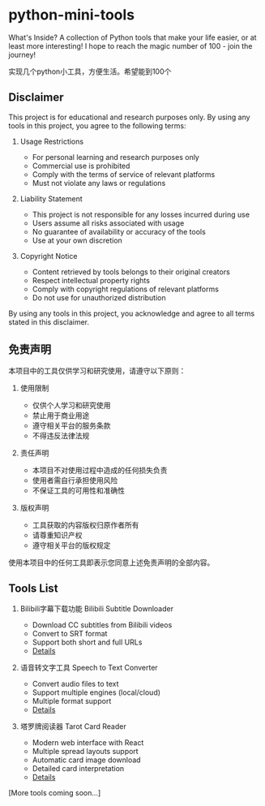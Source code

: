 # python-mini-tools
What's Inside? A collection of Python tools that make your life easier, or at least more interesting!  I hope to reach the magic number of 100 - join the journey!

实现几个python小工具，方便生活。希望能到100个   







## Disclaimer

This project is for educational and research purposes only. By using any tools in this project, you agree to the following terms:

1. Usage Restrictions
   - For personal learning and research purposes only
   - Commercial use is prohibited
   - Comply with the terms of service of relevant platforms
   - Must not violate any laws or regulations

2. Liability Statement
   - This project is not responsible for any losses incurred during use
   - Users assume all risks associated with usage
   - No guarantee of availability or accuracy of the tools
   - Use at your own discretion

3. Copyright Notice
   - Content retrieved by tools belongs to their original creators
   - Respect intellectual property rights
   - Comply with copyright regulations of relevant platforms
   - Do not use for unauthorized distribution

By using any tools in this project, you acknowledge and agree to all terms stated in this disclaimer.







## 免责声明

本项目中的工具仅供学习和研究使用，请遵守以下原则：

1. 使用限制
   - 仅供个人学习和研究使用
   - 禁止用于商业用途
   - 遵守相关平台的服务条款
   - 不得违反法律法规

2. 责任声明
   - 本项目不对使用过程中造成的任何损失负责
   - 使用者需自行承担使用风险
   - 不保证工具的可用性和准确性

3. 版权声明
   - 工具获取的内容版权归原作者所有
   - 请尊重知识产权
   - 遵守相关平台的版权规定

使用本项目中的任何工具即表示您同意上述免责声明的全部内容。


## Tools List

1. Bilibili字幕下载功能
Bilibili Subtitle Downloader
   - Download CC subtitles from Bilibili videos
   - Convert to SRT format
   - Support both short and full URLs
   - [Details](tools/sub_capturer/README.md)

2. 语音转文字工具
Speech to Text Converter
   - Convert audio files to text
   - Support multiple engines (local/cloud)
   - Multiple format support
   - [Details](tools/speech_to_text/README.md)

3. 塔罗牌阅读器
Tarot Card Reader
   - Modern web interface with React
   - Multiple spread layouts support
   - Automatic card image download
   - Detailed card interpretation
   - [Details](tools/tarot_reader/README.md)


[More tools coming soon...]
